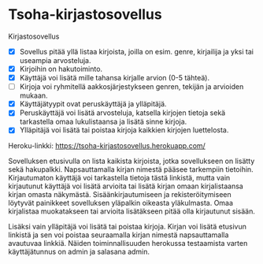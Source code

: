 # Tsoha-kirjastosovellus

Kirjastosovellus

- [x] Sovellus pitää yllä listaa kirjoista, joilla on esim. genre, kirjailija ja yksi tai useampia arvosteluja.
- [x] Kirjoihin on hakutoiminto.
- [x] Käyttäjä voi lisätä mille tahansa kirjalle arvion (0-5 tähteä).
- [ ] Kirjoja voi ryhmitellä aakkosjärjestykseen genren, tekijän ja arvioiden mukaan.
- [x] Käyttäjätyypit ovat peruskäyttäjä ja ylläpitäjä.
- [x] Peruskäyttäjä voi lisätä arvosteluja, katsella kirjojen tietoja sekä tarkastella omaa lukulistaansa ja lisätä sinne kirjoja. 
- [x] Ylläpitäjä voi lisätä tai poistaa kirjoja kaikkien kirjojen luettelosta.

Heroku-linkki: https://tsoha-kirjastosovellus.herokuapp.com/

Sovelluksen etusivulla on lista kaikista kirjoista, jotka sovellukseen on lisätty sekä hakupalkki. Napsauttamalla kirjan nimestä pääsee tarkempiin tietoihin. Kirjautumaton käyttäjä voi tarkastella tietoja tästä linkistä, mutta vain kirjautunut käyttäjä voi lisätä arvioita tai lisätä kirjan omaan kirjalistaansa kirjan omasta näkymästä. Sisäänkirjautumiseen ja rekisteröitymiseen löytyvät painikkeet sovelluksen yläpalkin oikeasta yläkulmasta. Omaa kirjalistaa muokatakseen tai arvioita lisätäkseen pitää olla kirjautunut sisään. 

Lisäksi vain ylläpitäjä voi lisätä tai poistaa kirjoja. Kirjan voi lisätä etusivun linkistä ja sen voi poistaa seuraamalla kirjan nimestä napsauttamalla avautuvaa linkkiä. Näiden toiminnallisuuden herokussa testaamista varten käyttäjätunnus on admin ja salasana admin.
